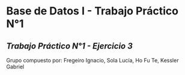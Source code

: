 # Base de Datos I - Trabajo Práctico N°1
  
*Trabajo Práctico N°1 - Ejercicio 3* 
---
Grupo compuesto por: Fregeiro Ignacio,
                     Sola Lucía,
                     Ho Fu Te,
                     Kessler Gabriel             

